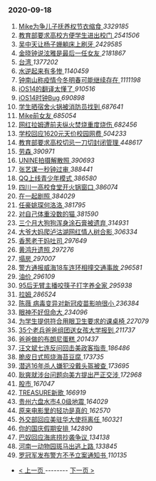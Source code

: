 ### 2020-09-18 
1. [ Mike为争儿子抚养权节衣缩食 ](https://s.weibo.com/weibo?q=%23Mike%E4%B8%BA%E4%BA%89%E5%84%BF%E5%AD%90%E6%8A%9A%E5%85%BB%E6%9D%83%E8%8A%82%E8%A1%A3%E7%BC%A9%E9%A3%9F%23&Refer=top) *3329185*
1. [ 教育部要求高校方便学生进出校门 ](https://s.weibo.com/weibo?q=%23%E6%95%99%E8%82%B2%E9%83%A8%E8%A6%81%E6%B1%82%E9%AB%98%E6%A0%A1%E6%96%B9%E4%BE%BF%E5%AD%A6%E7%94%9F%E8%BF%9B%E5%87%BA%E6%A0%A1%E9%97%A8%23&Refer=top) *2541506*
1. [ 吴中天让杨子姗躺床上刷牙 ](https://s.weibo.com/weibo?q=%23%E5%90%B4%E4%B8%AD%E5%A4%A9%E8%AE%A9%E6%9D%A8%E5%AD%90%E5%A7%97%E8%BA%BA%E5%BA%8A%E4%B8%8A%E5%88%B7%E7%89%99%23&Refer=top) *2429585*
1. [ 金晓钟说泫雅是最后一任女友 ](https://s.weibo.com/weibo?q=%23%E9%87%91%E6%99%93%E9%92%9F%E8%AF%B4%E6%B3%AB%E9%9B%85%E6%98%AF%E6%9C%80%E5%90%8E%E4%B8%80%E4%BB%BB%E5%A5%B3%E5%8F%8B%23&Refer=top) *2181867*
1. [ 台湾 ](https://s.weibo.com/weibo?q=%E5%8F%B0%E6%B9%BE&Refer=top) *1377202*
1. [ 水逆起来有多惨 ](https://s.weibo.com/weibo?q=%23%E6%B0%B4%E9%80%86%E8%B5%B7%E6%9D%A5%E6%9C%89%E5%A4%9A%E6%83%A8%23&Refer=top) *1140459*
1. [ 钟南山称疫情今冬明春可能继续存在 ](https://s.weibo.com/weibo?q=%23%E9%92%9F%E5%8D%97%E5%B1%B1%E7%A7%B0%E7%96%AB%E6%83%85%E4%BB%8A%E5%86%AC%E6%98%8E%E6%98%A5%E5%8F%AF%E8%83%BD%E7%BB%A7%E7%BB%AD%E5%AD%98%E5%9C%A8%23&Refer=top) *1111198*
1. [ iOS14的翻译太懂了 ](https://s.weibo.com/weibo?q=%23iOS14%E7%9A%84%E7%BF%BB%E8%AF%91%E5%A4%AA%E6%87%82%E4%BA%86%23&Refer=top) *910516*
1. [ iOS14时钟Bug ](https://s.weibo.com/weibo?q=%23iOS14%E6%97%B6%E9%92%9FBug%23&Refer=top) *690898*
1. [ 学生晒宿舍火锅被消防员找到 ](https://s.weibo.com/weibo?q=%23%E5%AD%A6%E7%94%9F%E6%99%92%E5%AE%BF%E8%88%8D%E7%81%AB%E9%94%85%E8%A2%AB%E6%B6%88%E9%98%B2%E5%91%98%E6%89%BE%E5%88%B0%23&Refer=top) *687641*
1. [ Mike前女友 ](https://s.weibo.com/weibo?q=Mike%E5%89%8D%E5%A5%B3%E5%8F%8B&Refer=top) *685054*
1. [ 网红拉姆遭前夫纵火焚烧重度烧伤 ](https://s.weibo.com/weibo?q=%23%E7%BD%91%E7%BA%A2%E6%8B%89%E5%A7%86%E9%81%AD%E5%89%8D%E5%A4%AB%E7%BA%B5%E7%81%AB%E7%84%9A%E7%83%A7%E9%87%8D%E5%BA%A6%E7%83%A7%E4%BC%A4%23&Refer=top) *682456*
1. [ 学校回应1620元天价校园网费 ](https://s.weibo.com/weibo?q=%23%E5%AD%A6%E6%A0%A1%E5%9B%9E%E5%BA%941620%E5%85%83%E5%A4%A9%E4%BB%B7%E6%A0%A1%E5%9B%AD%E7%BD%91%E8%B4%B9%23&Refer=top) *504233*
1. [ 教育部要求高校切忌一刀切封闭管理 ](https://s.weibo.com/weibo?q=%23%E6%95%99%E8%82%B2%E9%83%A8%E8%A6%81%E6%B1%82%E9%AB%98%E6%A0%A1%E5%88%87%E5%BF%8C%E4%B8%80%E5%88%80%E5%88%87%E5%B0%81%E9%97%AD%E7%AE%A1%E7%90%86%23&Refer=top) *448617*
1. [ 劳森 ](https://s.weibo.com/weibo?q=%23%E5%8A%B3%E6%A3%AE%23&Refer=top) *390971*
1. [ UNINE拍摄解散照 ](https://s.weibo.com/weibo?q=UNINE%E6%8B%8D%E6%91%84%E8%A7%A3%E6%95%A3%E7%85%A7&Refer=top) *390693*
1. [ 张艺谋一秒钟过审 ](https://s.weibo.com/weibo?q=%23%E5%BC%A0%E8%89%BA%E8%B0%8B%E4%B8%80%E7%A7%92%E9%92%9F%E8%BF%87%E5%AE%A1%23&Refer=top) *388441*
1. [ QQ上线青少年模式 ](https://s.weibo.com/weibo?q=%23QQ%E4%B8%8A%E7%BA%BF%E9%9D%92%E5%B0%91%E5%B9%B4%E6%A8%A1%E5%BC%8F%23&Refer=top) *386580*
1. [ 四川一高校食堂开火锅窗口 ](https://s.weibo.com/weibo?q=%23%E5%9B%9B%E5%B7%9D%E4%B8%80%E9%AB%98%E6%A0%A1%E9%A3%9F%E5%A0%82%E5%BC%80%E7%81%AB%E9%94%85%E7%AA%97%E5%8F%A3%23&Refer=top) *386074*
1. [ 在一起剧照 ](https://s.weibo.com/weibo?q=%23%E5%9C%A8%E4%B8%80%E8%B5%B7%E5%89%A7%E7%85%A7%23&Refer=top) *384029*
1. [ 任豪姚琛何洛洛 ](https://s.weibo.com/weibo?q=%E4%BB%BB%E8%B1%AA%E5%A7%9A%E7%90%9B%E4%BD%95%E6%B4%9B%E6%B4%9B&Refer=top) *381795*
1. [ 对自己体重没数的猫 ](https://s.weibo.com/weibo?q=%23%E5%AF%B9%E8%87%AA%E5%B7%B1%E4%BD%93%E9%87%8D%E6%B2%A1%E6%95%B0%E7%9A%84%E7%8C%AB%23&Refer=top) *381590*
1. [ 三个月大狗狗浑身涂石膏被遗弃 ](https://s.weibo.com/weibo?q=%23%E4%B8%89%E4%B8%AA%E6%9C%88%E5%A4%A7%E7%8B%97%E7%8B%97%E6%B5%91%E8%BA%AB%E6%B6%82%E7%9F%B3%E8%86%8F%E8%A2%AB%E9%81%97%E5%BC%83%23&Refer=top) *314931*
1. [ 大爷大妈爬泸沽湖网红情人树合影 ](https://s.weibo.com/weibo?q=%23%E5%A4%A7%E7%88%B7%E5%A4%A7%E5%A6%88%E7%88%AC%E6%B3%B8%E6%B2%BD%E6%B9%96%E7%BD%91%E7%BA%A2%E6%83%85%E4%BA%BA%E6%A0%91%E5%90%88%E5%BD%B1%23&Refer=top) *306334*
1. [ 香葱老干妈吐司 ](https://s.weibo.com/weibo?q=%23%E9%A6%99%E8%91%B1%E8%80%81%E5%B9%B2%E5%A6%88%E5%90%90%E5%8F%B8%23&Refer=top) *297649*
1. [ 黄鸿升遗照 ](https://s.weibo.com/weibo?q=%23%E9%BB%84%E9%B8%BF%E5%8D%87%E9%81%97%E7%85%A7%23&Refer=top) *297276*
1. [ 塌房 ](https://s.weibo.com/weibo?q=%E5%A1%8C%E6%88%BF&Refer=top) *297007*
1. [ 警方通报威海18车连环相撞交通事故 ](https://s.weibo.com/weibo?q=%23%E8%AD%A6%E6%96%B9%E9%80%9A%E6%8A%A5%E5%A8%81%E6%B5%B718%E8%BD%A6%E8%BF%9E%E7%8E%AF%E7%9B%B8%E6%92%9E%E4%BA%A4%E9%80%9A%E4%BA%8B%E6%95%85%23&Refer=top) *296581*
1. [ 油价 ](https://s.weibo.com/weibo?q=%E6%B2%B9%E4%BB%B7&Refer=top) *296109*
1. [ 95后无臂主播咬筷子打字养全家 ](https://s.weibo.com/weibo?q=95%E5%90%8E%E6%97%A0%E8%87%82%E4%B8%BB%E6%92%AD%E5%92%AC%E7%AD%B7%E5%AD%90%E6%89%93%E5%AD%97%E5%85%BB%E5%85%A8%E5%AE%B6&Refer=top) *295938*
1. [ 拉姆 ](https://s.weibo.com/weibo?q=%E6%8B%89%E5%A7%86&Refer=top) *286524*
1. [ 陈薇 病毒变异对新冠疫苗影响很小 ](https://s.weibo.com/weibo?q=%E9%99%88%E8%96%87%20%E7%97%85%E6%AF%92%E5%8F%98%E5%BC%82%E5%AF%B9%E6%96%B0%E5%86%A0%E7%96%AB%E8%8B%97%E5%BD%B1%E5%93%8D%E5%BE%88%E5%B0%8F&Refer=top) *236384*
1. [ 眼神不好但命大 ](https://s.weibo.com/weibo?q=%23%E7%9C%BC%E7%A5%9E%E4%B8%8D%E5%A5%BD%E4%BD%86%E5%91%BD%E5%A4%A7%23&Refer=top) *234096*
1. [ 为学生提供符合用眼卫生要求的课桌椅 ](https://s.weibo.com/weibo?q=%23%E4%B8%BA%E5%AD%A6%E7%94%9F%E6%8F%90%E4%BE%9B%E7%AC%A6%E5%90%88%E7%94%A8%E7%9C%BC%E5%8D%AB%E7%94%9F%E8%A6%81%E6%B1%82%E7%9A%84%E8%AF%BE%E6%A1%8C%E6%A4%85%23&Refer=top) *227079*
1. [ 35个老兵爸爸组团送女孩大学报到 ](https://s.weibo.com/weibo?q=%2335%E4%B8%AA%E8%80%81%E5%85%B5%E7%88%B8%E7%88%B8%E7%BB%84%E5%9B%A2%E9%80%81%E5%A5%B3%E5%AD%A9%E5%A4%A7%E5%AD%A6%E6%8A%A5%E5%88%B0%23&Refer=top) *211737*
1. [ 爸爸做的布朗尼蛋糕 ](https://s.weibo.com/weibo?q=%23%E7%88%B8%E7%88%B8%E5%81%9A%E7%9A%84%E5%B8%83%E6%9C%97%E5%B0%BC%E8%9B%8B%E7%B3%95%23&Refer=top) *201437*
1. [ 汪文斌七连反问回击美政客指责 ](https://s.weibo.com/weibo?q=%23%E6%B1%AA%E6%96%87%E6%96%8C%E4%B8%83%E8%BF%9E%E5%8F%8D%E9%97%AE%E5%9B%9E%E5%87%BB%E7%BE%8E%E6%94%BF%E5%AE%A2%E6%8C%87%E8%B4%A3%23&Refer=top) *186486*
1. [ 脆皮日式照烧海苔豆腐 ](https://s.weibo.com/weibo?q=%23%E8%84%86%E7%9A%AE%E6%97%A5%E5%BC%8F%E7%85%A7%E7%83%A7%E6%B5%B7%E8%8B%94%E8%B1%86%E8%85%90%23&Refer=top) *173735*
1. [ 潜逃16年杀人嫌犯没戴头盔被查 ](https://s.weibo.com/weibo?q=%E6%BD%9C%E9%80%8316%E5%B9%B4%E6%9D%80%E4%BA%BA%E5%AB%8C%E7%8A%AF%E6%B2%A1%E6%88%B4%E5%A4%B4%E7%9B%94%E8%A2%AB%E6%9F%A5&Refer=top) *173695*
1. [ 耿爽就涉台问题向美方提出严正交涉 ](https://s.weibo.com/weibo?q=%23%E8%80%BF%E7%88%BD%E5%B0%B1%E6%B6%89%E5%8F%B0%E9%97%AE%E9%A2%98%E5%90%91%E7%BE%8E%E6%96%B9%E6%8F%90%E5%87%BA%E4%B8%A5%E6%AD%A3%E4%BA%A4%E6%B6%89%23&Refer=top) *172968*
1. [ 股市 ](https://s.weibo.com/weibo?q=%E8%82%A1%E5%B8%82&Refer=top) *167047*
1. [ TREASURE新歌 ](https://s.weibo.com/weibo?q=TREASURE%E6%96%B0%E6%AD%8C&Refer=top) *166919*
1. [ 贵州六盘水市4.0级地震 ](https://s.weibo.com/weibo?q=%E8%B4%B5%E5%B7%9E%E5%85%AD%E7%9B%98%E6%B0%B4%E5%B8%824.0%E7%BA%A7%E5%9C%B0%E9%9C%87&Refer=top) *164029*
1. [ 原来电影里的轻功是真的 ](https://s.weibo.com/weibo?q=%23%E5%8E%9F%E6%9D%A5%E7%94%B5%E5%BD%B1%E9%87%8C%E7%9A%84%E8%BD%BB%E5%8A%9F%E6%98%AF%E7%9C%9F%E7%9A%84%23&Refer=top) *162570*
1. [ 外交部回应美驻华大使将离任 ](https://s.weibo.com/weibo?q=%23%E5%A4%96%E4%BA%A4%E9%83%A8%E5%9B%9E%E5%BA%94%E7%BE%8E%E9%A9%BB%E5%8D%8E%E5%A4%A7%E4%BD%BF%E5%B0%86%E7%A6%BB%E4%BB%BB%23&Refer=top) *160321*
1. [ 你的国庆假期安排 ](https://s.weibo.com/weibo?q=%23%E4%BD%A0%E7%9A%84%E5%9B%BD%E5%BA%86%E5%81%87%E6%9C%9F%E5%AE%89%E6%8E%92%23&Refer=top) *142890*
1. [ 巴奴回应海底捞抄袭争议 ](https://s.weibo.com/weibo?q=%23%E5%B7%B4%E5%A5%B4%E5%9B%9E%E5%BA%94%E6%B5%B7%E5%BA%95%E6%8D%9E%E6%8A%84%E8%A2%AD%E4%BA%89%E8%AE%AE%23&Refer=top) *134138*
1. [ 河南一动物园斑马出逃上路 ](https://s.weibo.com/weibo?q=%23%E6%B2%B3%E5%8D%97%E4%B8%80%E5%8A%A8%E7%89%A9%E5%9B%AD%E6%96%91%E9%A9%AC%E5%87%BA%E9%80%83%E4%B8%8A%E8%B7%AF%23&Refer=top) *133845*
1. [ 罗冠军发布警方不予立案通知书 ](https://s.weibo.com/weibo?q=%23%E7%BD%97%E5%86%A0%E5%86%9B%E5%8F%91%E5%B8%83%E8%AD%A6%E6%96%B9%E4%B8%8D%E4%BA%88%E7%AB%8B%E6%A1%88%E9%80%9A%E7%9F%A5%E4%B9%A6%23&Refer=top) *110135* 

- [ < 上一页 ](https://github.com/able8/weibo-hot-record/blob/master/2020-09-17.md) -------- [ 下一页 > ](https://github.com/able8/weibo-hot-record/blob/master/2020-09-19.md)